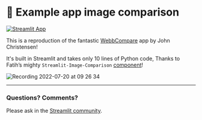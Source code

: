 
# 🔭 Example app image comparison

[![Streamlit App](https://static.streamlit.io/badges/streamlit_badge_black_white.svg)](https://image-comparison.streamlitapp.com/)

This is a reproduction of the fantastic [WebbCompare](https://github.com/JohnEdChristensen/WebbCompare) app by John Christensen!

It's built in Streamlit and takes only 10 lines of Python code, Thanks to Fatih’s mighty `Streamlit-Image-Comparison` [component](https://pypi.org/project/streamlit-image-comparison/)!

![Recording 2022-07-20 at 09 26 34](https://user-images.githubusercontent.com/27242399/179935105-0358ed6b-5d6a-41c8-b336-a9532cf95aae.gif)

---
### Questions? Comments?

Please ask in the [Streamlit community](https://discuss.streamlit.io).

